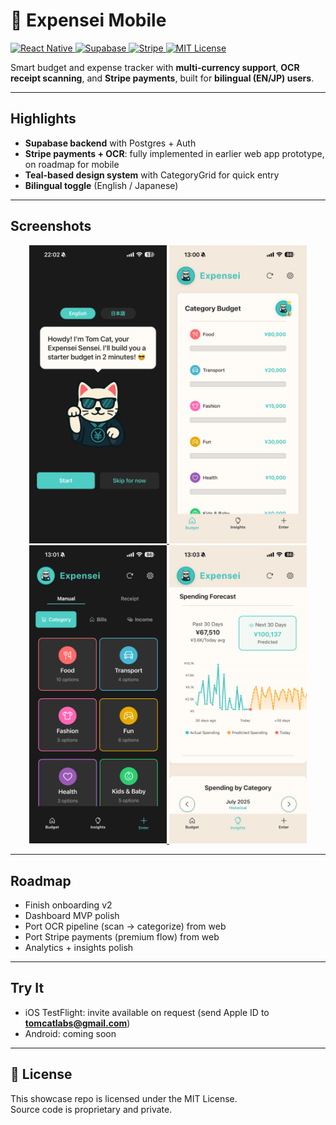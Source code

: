# 📱 Expensei Mobile  

<p align="left">
  <a href="https://reactnative.dev/">
    <img src="https://img.shields.io/badge/Made%20with-React%20Native-blue?logo=react" alt="React Native"/>
  </a>
  <a href="https://supabase.com/">
    <img src="https://img.shields.io/badge/Backend-Supabase-green?logo=supabase" alt="Supabase"/>
  </a>
  <a href="https://stripe.com/">
    <img src="https://img.shields.io/badge/Payments-Stripe-blueviolet?logo=stripe" alt="Stripe"/>
  </a>
  <a href="LICENSE">
    <img src="https://img.shields.io/badge/License-MIT-yellow.svg" alt="MIT License"/>
  </a>
</p>

Smart budget and expense tracker with **multi-currency support**, **OCR receipt scanning**, and **Stripe payments**, built for **bilingual (EN/JP) users**.  

---

## Highlights
- **Supabase backend** with Postgres + Auth  
- **Stripe payments + OCR**: fully implemented in earlier web app prototype, on roadmap for mobile  
- **Teal-based design system** with CategoryGrid for quick entry  
- **Bilingual toggle** (English / Japanese)  

---

<h2>Screenshots</h2>

<div align="center">
  <a href="./screenshots/onboarding.png">
    <img src="./screenshots/onboarding.png" alt="Onboarding screen" width="220" />
  </a>
  <a href="./screenshots/dashboard.png">
    <img src="./screenshots/dashboard.png" alt="Dashboard screen" width="220" />
  </a>
  <a href="./screenshots/add-expense.png">
    <img src="./screenshots/add-expense.png" alt="Add Expense screen" width="220" />
  </a>
  <a href="./screenshots/analytics.png">
    <img src="./screenshots/analytics.png" alt="Analytics screen" width="220" />
  </a>
</div>

---

## Roadmap
- Finish onboarding v2  
- Dashboard MVP polish  
- Port OCR pipeline (scan → categorize) from web  
- Port Stripe payments (premium flow) from web  
- Analytics + insights polish  

---

## Try It
- iOS TestFlight: invite available on request (send Apple ID to **tomcatlabs@gmail.com**)  
- Android: coming soon

---

## 📄 License
This showcase repo is licensed under the MIT License.  
Source code is proprietary and private.  
